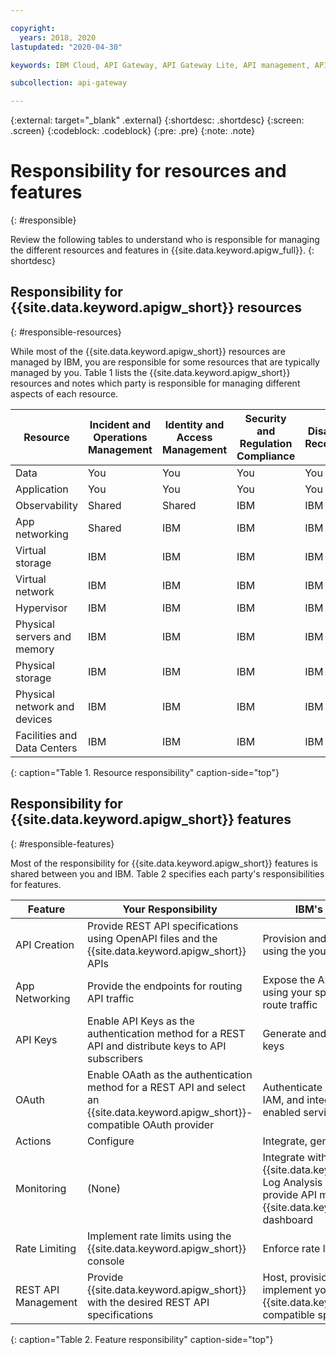 ```yaml
---

copyright:
  years: 2018, 2020
lastupdated: "2020-04-30"

keywords: IBM Cloud, API Gateway, API Gateway Lite, API management, API, gateway, support, responsibility, responsible

subcollection: api-gateway

---
```



{:external: target="_blank" .external} 
{:shortdesc: .shortdesc}
{:screen: .screen}
{:codeblock: .codeblock}
{:pre: .pre}
{:note: .note}

# Responsibility for resources and features
{: #responsible}

Review the following tables to understand who is responsible for managing the different resources and features in {{site.data.keyword.apigw_full}}.
{: shortdesc}

## Responsibility for {{site.data.keyword.apigw_short}} resources
{: #responsible-resources}

While most of the {{site.data.keyword.apigw_short}} resources are managed by IBM, you are responsible for some resources that are typically managed by you. Table 1 lists the {{site.data.keyword.apigw_short}} resources and notes which party is responsible for managing different aspects of each resource.

| Resource                     | Incident and Operations Management | Identity and Access Management | Security and Regulation Compliance | Disaster Recovery |
| ---------------------------- | --------------------- | ------------------| --------------------- | -------- |
| Data                         | You                   | You               | You                   | You      |
| Application                  | You                   | You               | You                   | You      |
| Observability                | Shared                | Shared            | IBM                   | IBM      |
| App networking               | Shared                | IBM               | IBM                   | IBM      |
| Virtual storage              | IBM                   | IBM               | IBM                   | IBM      |
| Virtual network              | IBM                   | IBM               | IBM                   | IBM      |
| Hypervisor                   | IBM                   | IBM               | IBM                   | IBM      |
| Physical servers and memory  | IBM                   | IBM               | IBM                   | IBM      |
| Physical storage             | IBM                   | IBM               | IBM                   | IBM      |
| Physical network and devices | IBM                   | IBM               | IBM                   | IBM      |
| Facilities and Data Centers  | IBM                   | IBM               | IBM                   | IBM      |
{: caption="Table 1. Resource responsibility" caption-side="top"}


## Responsibility for {{site.data.keyword.apigw_short}} features
{: #responsible-features}

Most of the responsibility for {{site.data.keyword.apigw_short}} features is shared between you and IBM. Table 2 specifies each party's responsibilities for features.

| Feature             | Your Responsibility           | IBM's Responsibility           |
| --------------------| ----------------------------- | -------------------------------|
| API Creation        | Provide REST API specifications using OpenAPI files and the {{site.data.keyword.apigw_short}} APIs | Provision and deploy the REST API using the your specifications |
| App Networking      | Provide the endpoints for routing API traffic | Expose the API to the Internet using your specified endpoint to route traffic |
| API Keys            | Enable API Keys as the authentication method for a REST API and distribute keys to API subscribers | Generate and authenticate API keys |
| OAuth               | Enable OAath as the authentication method for a REST API and select an {{site.data.keyword.apigw_short}}-compatible OAuth provider | Authenticate using OAuth token or IAM, and integrate with OAuth-enabled services |
| Actions             | Configure | Integrate, generate, and activate |
| Monitoring          | (None) | Integrate with {{site.data.keyword.cloud_notm}} Log Analysis using LogDNA to provide API metrics on the {{site.data.keyword.apigw_short}} dashboard |
| Rate Limiting       | Implement rate limits using the {{site.data.keyword.apigw_short}} console | Enforce rate limits |
| REST API Management | Provide {{site.data.keyword.apigw_short}} with the desired REST API specifications | Host, provision, integrate, and implement your APIs using your {{site.data.keyword.apigw_short}}-compatible specifications |
{: caption="Table 2. Feature responsibility" caption-side="top"}


